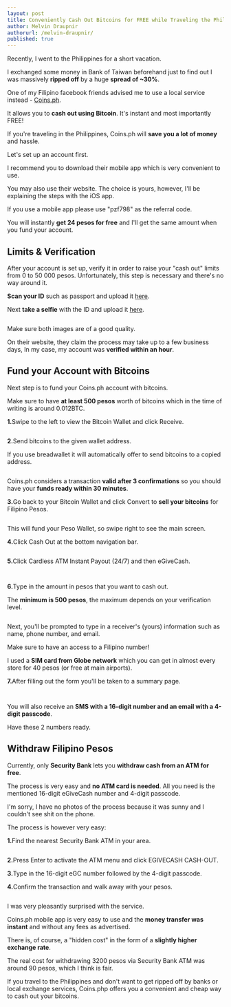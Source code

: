 ```yaml
---
layout: post
title: Conveniently Cash Out Bitcoins for FREE while Traveling the Philippines
author: Melvin Draupnir
authorurl: /melvin-draupnir/
published: true
---
```

 
<p>Recently, I went to the Philippines for a short vacation.</p>

<p>I exchanged some money in Bank of Taiwan beforehand just to find out I was massively <strong>ripped off</strong> by a huge <strong>spread of ~30%</strong>.</p>

<p>One of my Filipino facebook friends advised me to use a local service instead - <a href="http://geni.us/coinsph">Coins.ph</a>.</p>

<p>It allows you to <strong>cash out using Bitcoin</strong>. It's instant and most importantly FREE!</p>

<p>If you're traveling in the Philippines, Coins.ph will <strong>save you a lot of money</strong> and hassle.</p>

<p>Let's set up an account first.</p>

<p>I recommend you to download their mobile app which is very convenient to use.</p>

<p>You may also use their website. The choice is yours, however, I'll be explaining the steps with the iOS app.</p>

<p>If you use a mobile app please use "pzf798" as the referral code.</p>

<p>You will instantly <strong>get 24 pesos for free</strong> and I'll get the same amount when you fund your account.</p>

<h2>Limits & Verification</h2>

<p>After your account is set up, verify it in order to raise your "cash out" limits from 0 to 50 000 pesos. Unfortunately, this step is necessary and there's no way around it.</p>

<p><strong>Scan your ID</strong> such as passport and upload it <a href="https://coins.ph/limits/identity-verification">here</a>.</p>

<p>Next <strong>take a selfie</strong> with the ID and upload it <a href="https://coins.ph/app/selfie-verification/intro">here</a>.</p>

<p><center><img src="/images/selfie.png" alt=""/></center></p>

<p>Make sure both images are of a good quality.</p>

<p>On their website, they claim the process may take up to a few business days, In my case, my account was <strong>verified within an hour</strong>.<p/>

<h2>Fund your Account with Bitcoins</h2>

<p>Next step is to fund your Coins.ph account with bitcoins.</p>

<p>Make sure to have <strong>at least 500 pesos</strong> worth of bitcoins which in the time of writing is around 0.012BTC.</p>

<p><strong>1.</strong>Swipe to the left to view the Bitcoin Wallet and click Receive.</p>

<p><center><img src="/images/bc-1-1.png" alt=""/></center></p>

<p><strong>2.</strong>Send bitcoins to the given wallet address.</p>

<p>If you use breadwallet it will automatically offer to send bitcoins to a copied address.</p>

<p><center><img src="/images/bc-1-2.jpg" alt=""/></center></p>

<p>Coins.ph considers a transaction <strong>valid after 3 confirmations</strong> so you should have your <strong>funds ready within 30 minutes</strong>.</p>

<p><strong>3.</strong>Go back to your Bitcoin Wallet and click Convert to <strong>sell your bitcoins</strong> for Filipino Pesos.</p>

<p><center><img src="/images/bc-1-3.jpg" alt=""/></center></p>

<p>This will fund your Peso Wallet, so swipe right to see the main screen.</p>
 
<p><strong>4.</strong>Click Cash Out at the bottom navigation bar.</p>
 
<p><center><img src="/images/bc-1-4.png" alt=""/></center></p>
 
<p><strong>5.</strong>Click Cardless ATM Instant Payout (24/7) and then eGiveCash.</p>

<p><center><img src="/images/bc-1-5.png" alt=""/></center></p>

<p><center><img src="/images/bc-1-5-2.png" alt=""/></center></p>

<p><strong>6.</strong>Type in the amount in pesos that you want to cash out.</p>
  
<p>The <strong>minimum is 500 pesos</strong>, the maximum depends on your verification level.</p>

<p><center><img src="/images/bc-1-6.png" alt=""/></center></p>

<p>Next, you'll be prompted to type in a receiver's (yours) information such as name, phone number, and email.</p>

<p>Make sure to have an access to a Filipino number!</p>

<p>I used a <strong>SIM card from Globe network</strong> which you can get in almost every store for 40 pesos (or free at main airports).</p>

<p><strong>7.</strong>After filling out the form you'll be taken to a summary page.</p>

<p><center><img src="/images/bc-1-7.jpg" alt=""/></center></p>

<p><center><img src="/images/bc-1-7-2.jpg" alt=""/></center></p>

<p>You will also receive an <strong>SMS with a 16-digit number and an email with a 4-digit passcode</strong>.</p>

<p>Have these 2 numbers ready.</p>

<h2>Withdraw Filipino Pesos</h2>

<p>Currently, only <strong>Security Bank</strong> lets you <strong>withdraw cash from an ATM for free</strong>.</p>

<p>The process is very easy and <strong>no ATM card is needed</strong>. All you need is the mentioned 16-digit eGiveCash number and 4-digit passcode.</p>

<p>I'm sorry, I have no photos of the process because it was sunny and I couldn't see shit on the phone.</p>

<p>The process is however very easy:</p>

<p><strong>1.</strong>Find the nearest Security Bank ATM in your area.</p>

<p><center><img src="/images/bc-2-1.jpg" alt=""/></center></p>

<p><strong>2.</strong>Press Enter to activate the ATM menu and click EGIVECASH CASH-OUT.</p>

<p><strong>3.</strong>Type in the 16-digit eGC number followed by the 4-digit passcode.</p>

<p><strong>4.</strong>Confirm the transaction and walk away with your pesos.</p>

<p><center><img src="/images/.jpg" alt=""/></center></p>

<p>I was very pleasantly surprised with the service.</p>

<p>Coins.ph mobile app is very easy to use and the <strong>money transfer was instant</strong> and without any fees as advertised.</p>

<p>There is, of course, a "hidden cost" in the form of a <strong>slightly higher exchange rate</strong>.</p>

<p>The real cost for withdrawing 3200 pesos via Security Bank ATM was around 90 pesos, which I think is fair.</p>

<p>If you travel to the Philippines and don't want to get ripped off by banks or local exchange services, Coins.php offers you a convenient and cheap way to cash out your bitcoins.</p>



















